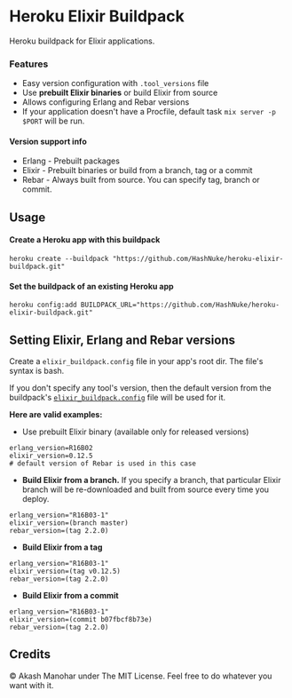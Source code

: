 # Heroku Elixir Buildpack

Heroku buildpack for Elixir applications.

### Features

* Easy version configuration with `.tool_versions` file
* Use **prebuilt Elixir binaries** or build Elixir from source
* Allows configuring Erlang and Rebar versions
* If your application doesn't have a Procfile, default task `mix server -p $PORT` will be run.


#### Version support info

* Erlang - Prebuilt packages
* Elixir - Prebuilt binaries or build from a branch, tag or a commit
* Rebar - Always built from source. You can specify tag, branch or commit.


## Usage

#### Create a Heroku app with this buildpack

```
heroku create --buildpack "https://github.com/HashNuke/heroku-elixir-buildpack.git"
```

#### Set the buildpack of an existing Heroku app

```
heroku config:add BUILDPACK_URL="https://github.com/HashNuke/heroku-elixir-buildpack.git"
```


## Setting Elixir, Erlang and Rebar versions

Create a `elixir_buildpack.config` file in your app's root dir. The file's syntax is bash.

If you don't specify any tool's version, then the default version from the buildpack's [`elixir_buildpack.config`](https://github.com/HashNuke/heroku-elixir-buildpack/blob/master/elixir_buildpack.config) file will be used for it.

__Here are valid examples:__

* Use prebuilt Elixir binary (available only for released versions)

```
erlang_version=R16B02
elixir_version=0.12.5
# default version of Rebar is used in this case
```

* **Build Elixir from a branch.** If you specify a branch, that particular Elixir branch will be re-downloaded and built from source every time you deploy.

```
erlang_version="R16B03-1"
elixir_version=(branch master)
rebar_version=(tag 2.2.0)
```

* **Build Elixir from a tag**

```
erlang_version="R16B03-1"
elixir_version=(tag v0.12.5)
rebar_version=(tag 2.2.0)
```

* **Build Elixir from a commit**

```
erlang_version="R16B03-1"
elixir_version=(commit b07fbcf8b73e)
rebar_version=(tag 2.2.0)
```


## Credits

&copy; Akash Manohar under The MIT License. Feel free to do whatever you want with it.
